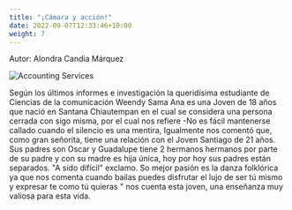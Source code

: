 ```yaml
---
title: "¡Cámara y acción!"
date: 2022-09-07T12:33:46+10:00
weight: 7
---
```


Autor: Alondra Candia Márquez

![Accounting Services](/images/austin-distel-nGc5RT2HmF0-unsplash.jpg)

Según los últimos informes e investigación la queridísima estudiante de Ciencias de la comunicación Weendy Sama Ana es una Joven de 18 años que nació en Santana Chiautempan en el cual se considera una persona cerrada con sigo misma, por el cual nos refiere -No es fácil mantenerse callado cuando el silencio es una mentira, Igualmente nos comentó que, como gran señorita, tiene una relación con el Joven Santiago de 21 años. Sus padres son Oscar y Guadalupe tiene 2 hermanos hermanos por parte de su padre y con su madre es hija única, hoy por hoy sus padres están separados. "A sido difícil" exclamo. So mejor pasión es la danza folklórica ya que nos comenta cuando bailas puedes disfrutar el lujo de ser tú mismo y expresar te como tú quieras " nos cuenta esta joven, una enseñanza muy valiosa para esta vida.

